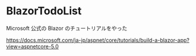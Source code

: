 # BlazorTodoList

Microsoft 公式の Blazor のチュートリアルをやった

https://docs.microsoft.com/ja-jp/aspnet/core/tutorials/build-a-blazor-app?view=aspnetcore-5.0